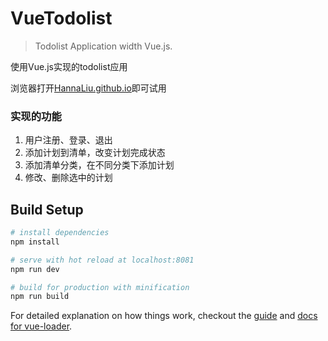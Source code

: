 # VueTodolist

> Todolist Application width Vue.js.
<p>使用Vue.js实现的todolist应用</p>
<p>浏览器打开<a href="http://hannaliu.github.io/">HannaLiu.github.io</a>即可试用</p>

### 实现的功能
1. 用户注册、登录、退出
2. 添加计划到清单，改变计划完成状态
3. 添加清单分类，在不同分类下添加计划
4. 修改、删除选中的计划


## Build Setup

``` bash
# install dependencies
npm install

# serve with hot reload at localhost:8081
npm run dev

# build for production with minification
npm run build
```

For detailed explanation on how things work, checkout the [guide](http://vuejs-templates.github.io/webpack/) and [docs for vue-loader](http://vuejs.github.io/vue-loader).
